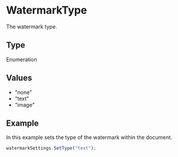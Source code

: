 # WatermarkType

The watermark type.

## Type

Enumeration

## Values

- "none"
- "text"
- "image"


## Example

In this example sets the type of the watermark within the document.

```javascript editor-pdf
watermarkSettings.SetType("text");
```
